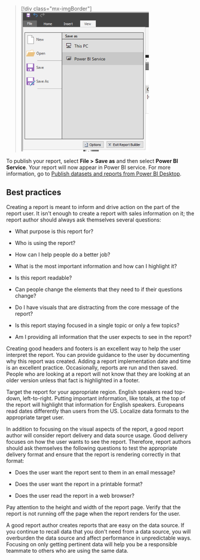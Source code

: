 > [!div class="mx-imgBorder"]
> [![The Save as choice](../media/04-save-ss.png)](../media/04-save-ss.png#lightbox)

To publish your report, select **File >** **Save as** and then select **Power BI Service**. Your report will now appear in Power BI service. For more information, go to [Publish datasets and reports from Power BI Desktop](https://docs.microsoft.com/power-bi/create-reports/desktop-upload-desktop-files/?azure-portal=true).

## Best practices

Creating a report is meant to inform and drive action on the part of the report user. It isn't enough to create a report with sales information on it; the report author should always ask themselves several questions:

-   What purpose is this report for?

-   Who is using the report?

-   How can I help people do a better job?

-   What is the most important information and how can I highlight it?

-   Is this report readable?

-   Can people change the elements that they need to if their questions change?

-   Do I have visuals that are distracting from the core message of the report?

-   Is this report staying focused in a single topic or only a few topics?

-   Am I providing all information that the user expects to see in the report?

Creating good headers and footers is an excellent way to help the user interpret the report. You can provide guidance to the user by documenting why this report was created. Adding a report implementation date and time is an excellent practice. Occasionally, reports are run and then saved. People who are looking at a report will not know that they are looking at an older version unless that fact is highlighted in a footer.

Target the report for your appropriate region. English speakers read top-down, left-to-right. Putting important information, like totals, at the top of the report will highlight that information for English speakers. Europeans read dates differently than users from the US. Localize data formats to the appropriate target user.

In addition to focusing on the visual aspects of the report, a good report author will consider report delivery and data source usage. Good delivery focuses on how the user wants to see the report. Therefore, report authors should ask themselves the following questions to test the appropriate delivery format and ensure that the report is rendering correctly in that format:

-   Does the user want the report sent to them in an email message?

-   Does the user want the report in a printable format?

-   Does the user read the report in a web browser?

Pay attention to the height and width of the report page. Verify that the report is not running off the page when the report renders for the user.

A good report author creates reports that are easy on the data source. If you continue to recall data that you don't need from a data source, you will overburden the data source and affect performance in unpredictable ways. Focusing on only getting pertinent data will help you be a responsible teammate to others who are using the same data.